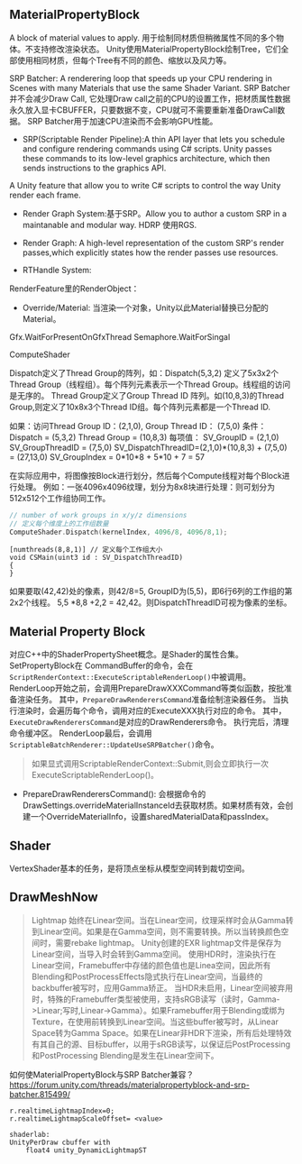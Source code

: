 ## MaterialPropertyBlock
A block of material values to apply. 
用于绘制同材质但稍微属性不同的多个物体。不支持修改渲染状态。
Unity使用MaterialPropertyBlock绘制Tree，它们全部使用相同材质，但每个Tree有不同的颜色、缩放以及风力等。

SRP Batcher:
A renderering loop that speeds up your CPU rendering in Scenes with many Materials that use the same Shader Variant.
SRP Batcher并不会减少Draw Call, 它处理Draw call之前的CPU的设置工作，把材质属性数据永久放入显卡CBUFFER，只要数据不变，CPU就可不需要重新准备DrawCall数据。
SRP Batcher用于加速CPU渲染而不会影响GPU性能。


- SRP(Scriptable Render Pipeline):A thin API layer that lets you schedule and configure rendering commands using C# scripts. Unity passes these commands to its low-level graphics architecture, which then sends instructions to the graphics API.

A Unity feature that allow you to write C# scripts to control the way Unity render each frame.


- Render Graph System:基于SRP。Allow you to author a custom SRP in a maintanable and modular way. HDRP 使用RGS.

- Render Graph: A high-level representation of the custom SRP's render passes,which explicitly states how the render passes use resources.

- RTHandle System: 

RenderFeature里的RenderObject：
- Override/Material: 当渲染一个对象，Unity以此Material替换已分配的Material。





Gfx.WaitForPresentOnGfxThread
	Semaphore.WaitForSingal




ComputeShader


Dispatch定义了Thread Group的阵列，如：Dispatch(5,3,2) 定义了5x3x2个Thread Group（线程组）。每个阵列元素表示一个Thread Group。线程组的访问是无序的。
Thread Group定义了Group Thread ID 阵列。如(10,8,3)的Thread Group,则定义了10x8x3个Thread ID组。每个阵列元素都是一个Thread ID.

如果：访问Thread Group ID：(2,1,0), Group Thread ID： (7,5,0)
条件：
	Dispatch = (5,3,2)
	Thread Group = (10,8,3)
每项值：
	SV_GroupID = (2,1,0)
	SV_GroupThreadID = (7,5,0)
	SV_DispatchThreadID=(2,1,0)\*(10,8,3) + (7,5,0)  = (27,13,0)
	SV_GroupIndex = 0\*10\*8 + 5\*10 + 7 = 57

在实际应用中，将图像按Block进行划分，然后每个Compute线程对每个Block进行处理。
例如：一张4096x4096纹理，划分为8x8块进行处理：则可划分为512x512个工作组协同工作。
```c++
// number of work groups in x/y/z dimensions
// 定义每个维度上的工作组数量
ComputeShader.Dispatch(kernelIndex, 4096/8, 4096/8,1);

```

```hlsl
[numthreads(8,8,1)] // 定义每个工作组大小
void CSMain(uint3 id : SV_DispatchThreadID) 
{
}
```

如果要取(42,42)处的像素，则42/8=5, GroupID为(5,5)，即6行6列的工作组的第2x2个线程。
5,5 \*8,8 +2,2 = 42,42。则DispatchThreadID可视为像素的坐标。


## Material Property Block
对应C++中的ShaderPropertySheet概念。是Shader的属性合集。
SetPropertyBlock在
CommandBuffer的命令，会在`ScriptRenderContext::ExecuteScriptableRenderLoop()`中被调用。
RenderLoop开始之前，会调用PrepareDrawXXXCommand等类似函数，按批准备渲染任务。
其中，`PrepareDrawRenderersCommand`准备绘制渲染器任务。
当执行渲染时，会遍历每个命令，调用对应的ExecuteXXX执行对应的命令。
其中，`ExecuteDrawRenderersCommand`是对应的DrawRenderers命令。
执行完后，清理命令缓冲区。
RenderLoop最后，会调用`ScriptableBatchRenderer::UpdateUseSRPBatcher()`命令。
> 如果显式调用ScriptableRenderContext::Submit,则会立即执行一次ExecuteScriptableRenderLoop()。

- PrepareDrawRenderersCommand(): 
会根据命令的DrawSettings.overrideMaterialInstanceId去获取材质。如果材质有效，会创建一个OverrideMaterialInfo，设置sharedMaterialData和passIndex。


## Shader
VertexShader基本的任务，是将顶点坐标从模型空间转到裁切空间。


## DrawMeshNow


> Lightmap 始终在Linear空间。当在Linear空间，纹理采样时会从Gamma转到Linear空间。如果是在Gamma空间，则不需要转换。所以当转换颜色空间时，需要rebake lightmap。
> Unity创建的EXR lightmap文件是保存为Linear空间，当导入时会转到Gamma空间。
> 使用HDR时，渲染执行在Linear空间，Framebuffer中存储的颜色值也是Linea空间，因此所有Blending和PostProcessEffects隐式执行在Linear空间，当最终的backbuffer被写时，应用Gamma矫正。
> 当HDR未启用，Linear空间被弃用时，特殊的Framebuffer类型被使用，支持sRGB读写（读时，Gamma->Linear;写时,Linear->Gamma）。如果Framebuffer用于Blending或绑为Texture，在使用前转换到Linear空间。当这些buffer被写时，从Linear Space转为Gamma Space。如果在Linear非HDR下渲染，所有后处理特效有其自己的源、目标buffer，以用于sRGB读写，以保证后PostProcessing和PostProcessing Blending是发生在Linear空间下。


如何使MaterialPropertyBlock与SRP Batcher兼容？
https://forum.unity.com/threads/materialpropertyblock-and-srp-batcher.815499/
```
r.realtimeLightmapIndex=0;
r.realtimeLightmapScaleOffset= <value>

shaderlab:
UnityPerDraw cbuffer with 
	float4 unity_DynamicLightmapST
```